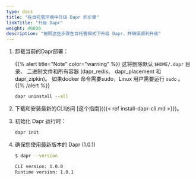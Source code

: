 ```yaml
---
type: docs
title: "在自托管环境中升级 Dapr 的步骤"
linkTitle: "升级 Dapr"
weight: 40000
description: "按照这些步骤在自托管模式下升级 Dapr，并确保顺利升级"
---
```



1. 卸载当前的Dapr部署：

   {{% alert title="Note" color="warning" %}}
   这将删除默认 `$HOME/.dapr` 目录、 二进制文件和所有容器 (dapr_redis、 dapr_placement 和 dapr_zipkin)。 如果docker 命令需要sudo，Linux 用户需要运行 `sudo` 。
   {{% /alert %}}

   ```bash
   dapr uninstall --all
   ```

1. 下载和安装最新的CLI访问 [这个指南]({{< ref install-dapr-cli.md >}})。

1. 初始化 Dapr 运行时：

   ```bash
   dapr init
   ```

1. 确保您使用最新版本的 Dapr (1.0.1)

   ```bash
   $ dapr --version

   CLI version: 1.0.0
   Runtime version: 1.0.1
   ```
